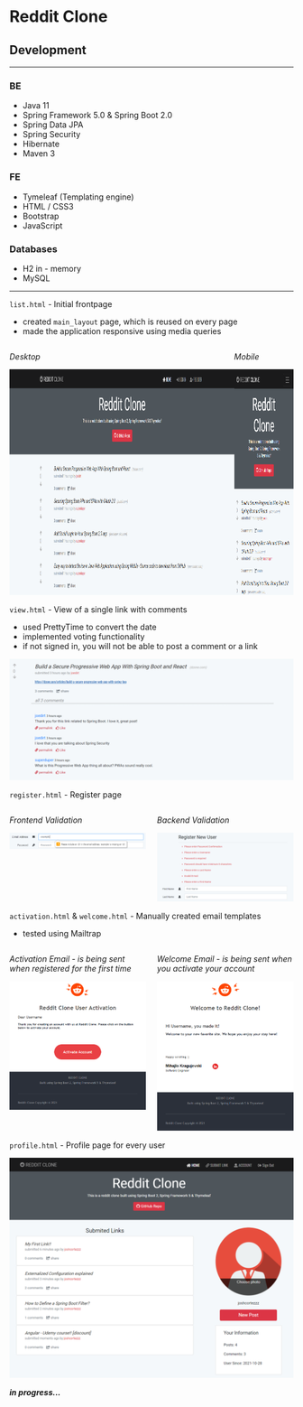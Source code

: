 # Reddit Clone

## Development

---
### BE
* Java 11
* Spring Framework 5.0 & Spring Boot 2.0
* Spring Data JPA
* Spring Security
* Hibernate
* Maven 3

### FE
* Tymeleaf (Templating engine)
* HTML / CSS3
* Bootstrap
* JavaScript

### Databases
* H2 in - memory
* MySQL

---
`list.html` - Initial frontpage
* created `main_layout` page, which is reused on every page
* made the application responsive using media queries
<div style="display: flex; justify-content: space-between">
    <div>
        <p style="font-style: italic">Desktop</p>
        <img alt="DesktopView" height="400" src="https://github.com/KMihajlo/Reddit-clone/blob/master/src/main/resources/static/images/desktopview.png"/>
    </div>
    <div>
        <p style="font-style: italic">Mobile</p>
        <img alt="MobileView" height="400" src="https://github.com/KMihajlo/Reddit-clone/blob/master/src/main/resources/static/images/mobileview.png"/>
    </div>
</div>

`view.html` - View of a single link with comments
* used PrettyTime to convert the date
* implemented voting functionality
* if not signed in, you will not be able to post a comment or a link
<div>
    <div>
        <p style="font-style: italic"></p>
        <img alt="DesktopView" src="https://github.com/KMihajlo/Reddit-clone/blob/master/src/main/resources/static/images/sampleLink.png"/>
    </div>
</div>

`register.html` - Register page
<div style="display: flex; justify-content: space-between">
    <div>
        <p style="font-style: italic">Frontend Validation</p>
        <img alt="DesktopView" src="https://github.com/KMihajlo/Reddit-clone/blob/master/src/main/resources/static/images/frontend_validation.png"/>
    </div>
&nbsp;&nbsp;&nbsp;&nbsp;&nbsp;
    <div>
        <p style="font-style: italic">Backend Validation</p>
        <img alt="MobileView" src="https://github.com/KMihajlo/Reddit-clone/blob/master/src/main/resources/static/images/backend_validation.png"/>
    </div>
</div>

`activation.html` & `welcome.html` - Manually created email templates
* tested using Mailtrap
<div style="display: flex; justify-content: space-between">
    <div>
        <p style="font-style: italic">Activation Email - is being sent when registered for the first time</p>
        <img alt="DesktopView" src="https://github.com/KMihajlo/Reddit-clone/blob/master/src/main/resources/static/images/activation_email.png"/>
    </div>
&nbsp;&nbsp;&nbsp;&nbsp;&nbsp;
    <div>
        <p style="font-style: italic">Welcome Email - is being sent when you activate your account</p>
        <img alt="MobileView" src="https://github.com/KMihajlo/Reddit-clone/blob/master/src/main/resources/static/images/welcome_email.png"/>
    </div>
</div>

`profile.html` - Profile page for every user
<div>
    <div>
        <p style="font-style: italic"></p>
        <img alt="DesktopView" src="https://github.com/KMihajlo/Reddit-clone/blob/master/src/main/resources/static/images/profile_page.png"/>
    </div>
</div>

***in progress...***

